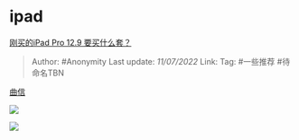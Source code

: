 # ipad
[刚买的iPad Pro 12.9 要买什么套？](https://www.zhihu.com/question/409663831/answer/1741061225)

> Author: #Anonymity
> Last update: *11/07/2022*
> Link:
> Tag: #一些推荐  #待命名TBN

[曲信](https://www.zhihu.com/search?q=%E6%9B%B2%E4%BF%A1&search_source=Entity&hybrid_search_source=Entity&hybrid_search_extra=%7B%22sourceType%22%3A%22answer%22%2C%22sourceId%22%3A1741061225%7D)

![](https://pic2.zhimg.com/50/v2-84dd7a27e2636baa2bbf57e052f91f53_720w.jpg?source=1940ef5c)

![](https://pic3.zhimg.com/50/v2-45fa5081373bec5a39d018f8b53315d3_720w.jpg?source=1940ef5c)
